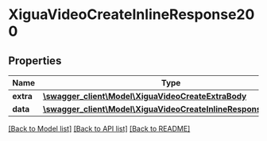 # XiguaVideoCreateInlineResponse200

## Properties
Name | Type | Description | Notes
------------ | ------------- | ------------- | -------------
**extra** | [**\swagger_client\Model\XiguaVideoCreateExtraBody**](XiguaVideoCreateExtraBody.md) |  | [optional] 
**data** | [**\swagger_client\Model\XiguaVideoCreateInlineResponse200Data**](XiguaVideoCreateInlineResponse200Data.md) |  | [optional] 

[[Back to Model list]](../README.md#documentation-for-models) [[Back to API list]](../README.md#documentation-for-api-endpoints) [[Back to README]](../README.md)

